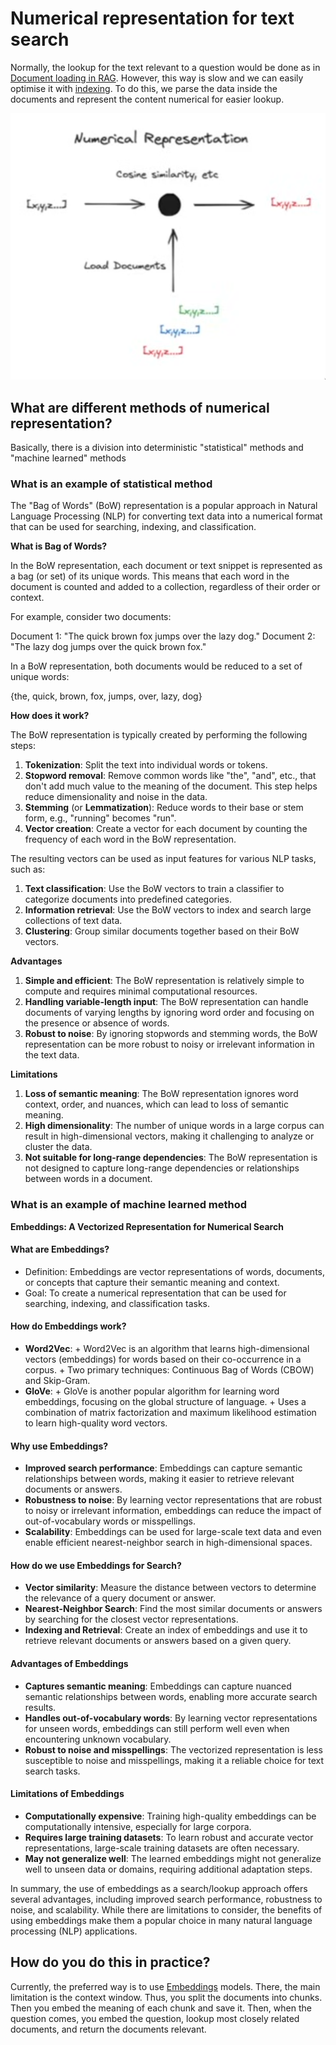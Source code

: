 # Numerical representation for text search
Normally, the lookup for the text relevant to a question would be done as in
[Document loading in RAG](Document%20loading%20in%20RAG.md). However, this way
is slow and we can easily optimise it with [indexing](Indexing.md). To do this, we parse the data inside the documents and represent the content numerical for easier lookup.

![](../attachments/Pasted%20image%2020240701205614.png)

## What are different methods of numerical representation?
Basically, there is a division into deterministic "statistical" methods and "machine learned" methods

### What is an example of statistical method 
The "Bag of Words" (BoW) representation is a popular approach in Natural Language Processing (NLP) for converting text data into a numerical format that can be used for searching, indexing, and classification.

**What is Bag of Words?**

In the BoW representation, each document or text snippet is represented as a bag (or set) of its unique words. This means that each word in the document is counted and added to a collection, regardless of their order or context.

For example, consider two documents:

Document 1: "The quick brown fox jumps over the lazy dog."
Document 2: "The lazy dog jumps over the quick brown fox."

In a BoW representation, both documents would be reduced to a set of unique words:

{the, quick, brown, fox, jumps, over, lazy, dog}

**How does it work?**

The BoW representation is typically created by performing the following steps:

1. **Tokenization**: Split the text into individual words or tokens.
2. **Stopword removal**: Remove common words like "the", "and", etc., that don't add much value to the meaning of the document. This step helps reduce dimensionality and noise in the data.
3. **Stemming** (or **Lemmatization**): Reduce words to their base or stem form, e.g., "running" becomes "run".
4. **Vector creation**: Create a vector for each document by counting the frequency of each word in the BoW representation.

The resulting vectors can be used as input features for various NLP tasks, such as:

1. **Text classification**: Use the BoW vectors to train a classifier to categorize documents into predefined categories.
2. **Information retrieval**: Use the BoW vectors to index and search large collections of text data.
3. **Clustering**: Group similar documents together based on their BoW vectors.

**Advantages**

1. **Simple and efficient**: The BoW representation is relatively simple to compute and requires minimal computational resources.
2. **Handling variable-length input**: The BoW representation can handle documents of varying lengths by ignoring word order and focusing on the presence or absence of words.
3. **Robust to noise**: By ignoring stopwords and stemming words, the BoW representation can be more robust to noisy or irrelevant information in the text data.

**Limitations**

1. **Loss of semantic meaning**: The BoW representation ignores word context, order, and nuances, which can lead to loss of semantic meaning.
2. **High dimensionality**: The number of unique words in a large corpus can result in high-dimensional vectors, making it challenging to analyze or cluster the data.
3. **Not suitable for long-range dependencies**: The BoW representation is not designed to capture long-range dependencies or relationships between words in a document.

### What is an example of machine learned method 
**Embeddings: A Vectorized Representation for Numerical Search**

#### What are Embeddings?

* Definition: Embeddings are vector representations of words, documents, or concepts that capture their semantic meaning and context.
* Goal: To create a numerical representation that can be used for searching, indexing, and classification tasks.

#### How do Embeddings work?

* **Word2Vec**:
        + Word2Vec is an algorithm that learns high-dimensional vectors (embeddings) for words based on their co-occurrence in a corpus.
        + Two primary techniques: Continuous Bag of Words (CBOW) and Skip-Gram.
* **GloVe**:
        + GloVe is another popular algorithm for learning word embeddings, focusing on the global structure of language.
        + Uses a combination of matrix factorization and maximum likelihood estimation to learn high-quality word vectors.

#### Why use Embeddings?

* **Improved search performance**: Embeddings can capture semantic relationships between words, making it easier to retrieve relevant documents or answers.
* **Robustness to noise**: By learning vector representations that are robust to noisy or irrelevant information, embeddings can reduce the impact of out-of-vocabulary words or misspellings.
* **Scalability**: Embeddings can be used for large-scale text data and even enable efficient nearest-neighbor search in high-dimensional spaces.

#### How do we use Embeddings for Search?

* **Vector similarity**: Measure the distance between vectors to determine the relevance of a query document or answer.
* **Nearest-Neighbor Search**: Find the most similar documents or answers by searching for the closest vector representations.
* **Indexing and Retrieval**: Create an index of embeddings and use it to retrieve relevant documents or answers based on a given query.

#### Advantages of Embeddings

* **Captures semantic meaning**: Embeddings can capture nuanced semantic relationships between words, enabling more accurate search results.
* **Handles out-of-vocabulary words**: By learning vector representations for unseen words, embeddings can still perform well even when encountering unknown vocabulary.
* **Robust to noise and misspellings**: The vectorized representation is less susceptible to noise and misspellings, making it a reliable choice for text search tasks.

#### Limitations of Embeddings

* **Computationally expensive**: Training high-quality embeddings can be computationally intensive, especially for large corpora.
* **Requires large training datasets**: To learn robust and accurate vector representations, large-scale training datasets are often necessary.
* **May not generalize well**: The learned embeddings might not generalize well to unseen data or domains, requiring additional adaptation steps.

In summary, the use of embeddings as a search/lookup approach offers several advantages, including improved search performance, robustness to noise, and scalability. While there are limitations to consider, the benefits of using embeddings make them a popular choice in many 
natural language processing (NLP) applications.


## How do you do this in practice?
Currently, the preferred way is to use [Embeddings](Embeddings.md) models. There, the main limitation is the context window. Thus, you split the documents into chunks. Then you embed the meaning of each chunk and save it. Then, when the question comes, you embed the question, lookup most closely related documents, and return the documents relevant.